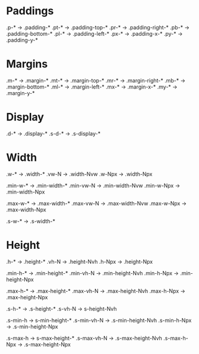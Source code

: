 # Paddings
.p-* -> .padding-*
.pt-* -> .padding-top-*
.pr-* -> .padding-right-*
.pb-* -> .padding-bottom-*
.pl-* -> .padding-left-*
.px-* -> .padding-x-*
.py-* -> .padding-y-*

# Margins
.m-* -> .margin-*
.mt-* -> .margin-top-*
.mr-* -> .margin-right-*
.mb-* -> .margin-bottom-*
.ml-* -> .margin-left-*
.mx-* -> .margin-x-*
.my-* -> .margin-y-*

# Display
.d-* -> .display-*
.s-d-* -> .s-display-*

# Width
.w-* -> .width-*
.vw-N -> .width-Nvw
.w-Npx -> .width-Npx

.min-w-* -> .min-width-*
.min-vw-N -> .min-width-Nvw
.min-w-Npx -> .min-width-Npx

.max-w-* -> .max-width-*
.max-vw-N -> .max-width-Nvw
.max-w-Npx -> .max-width-Npx

.s-w-* -> .s-width-*

# Height
.h-* -> .height-*
.vh-N -> .height-Nvh
.h-Npx -> .height-Npx

.min-h-* -> .min-height-*
.min-vh-N -> .min-height-Nvh
.min-h-Npx -> .min-height-Npx

.max-h-* -> .max-height-*
.max-vh-N -> .max-height-Nvh
.max-h-Npx -> .max-height-Npx

.s-h-* -> .s-height-*
.s-vh-N -> s-height-Nvh

.s-min-h -> s-min-height-*
.s-min-vh-N -> .s-min-height-Nvh
.s-min-h-Npx -> .s-min-height-Npx

.s-max-h -> s-max-height-*
.s-max-vh-N -> .s-max-height-Nvh
.s-max-h-Npx -> .s-max-height-Npx
